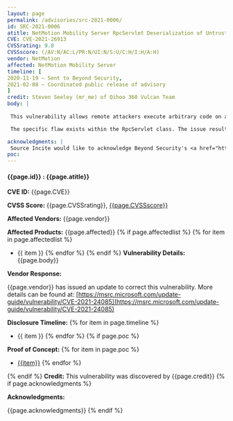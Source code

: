 ```yaml
---
layout: page
permalink: /advisories/src-2021-0006/
id: SRC-2021-0006
atitle: NetMotion Mobility Server RpcServlet Deserialization of Untrusted Data Remote Code Execution Vulnerability
CVE: CVE-2021-26913
CVSSrating: 9.8
CVSSscore: (/AV:N/AC:L/PR:N/UI:N/S:U/C:H/I:H/A:H)
vendor: NetMotion
affected: NetMotion Mobility Server
timeline: [
2020-11-19 – Sent to Beyond Security,
2021-02-08 – Coordinated public release of advisory
]
credit: Steven Seeley (mr_me) of Qihoo 360 Vulcan Team
body: |
 
 This vulnerability allows remote attackers execute arbitrary code on affected installations of NetMotion Mobility Server. Authentication is not required to exploit this vulnerability.

 The specific flaw exists within the RpcServlet class. The issue results from the lack of proper validation of user-supplied data, which can result in deserialization of untrusted data. An attacker can leverage this vulnerability to execute arbitrary code in the context of SYSTEM. 

acknowledgments: |
 Source Incite would like to acknowledge Beyond Security's <a href="http://www.beyondsecurity.com/ssd.html">SSD</a> program for the help with co-ordination of this vulnerability. More details can be found on their blog at <a href="https://ssd-disclosure.com/ssd-advisory-netmotion-mobility-server-multiple-deserialization-of-untrusted-data-lead-to-rce/">https://ssd-disclosure.com/ssd-advisory-netmotion-mobility-server-multiple-deserialization-of-untrusted-data-lead-to-rce/</a>.
poc:
---
```


#### **{{page.id}} : {{page.atitle}}**

**CVE ID:**
{{page.CVE}}

**CVSS Score:**
{{page.CVSSrating}}, [{{page.CVSSscore}}](https://nvd.nist.gov/vuln-metrics/cvss/v3-calculator?vector={{page.CVSSscore}})

**Affected Vendors:**
{{page.vendor}}

**Affected Products:**
{{page.affected}}
{% if page.affectedlist %}
{% for item in page.affectedlist %}
  - {{ item }}
{% endfor %}
{% endif %}
**Vulnerability Details:**
{{page.body}}

**Vendor Response:**

{{page.vendor}} has issued an update to correct this vulnerability. More details can be found at: [https://msrc.microsoft.com/update-guide/vulnerability/CVE-2021-24085](https://msrc.microsoft.com/update-guide/vulnerability/CVE-2021-24085)

**Disclosure Timeline:**
{% for item in page.timeline %}
  - {{ item }}
{% endfor %}
{% if page.poc %}

**Proof of Concept:**
{% for item in page.poc %}
  - [{{item}}]({{item}})
{% endfor %}

{% endif %}
**Credit:**
This vulnerability was discovered by {{page.credit}}
{% if page.acknowledgments %}

**Acknowledgments:**

{{page.acknowledgments}}
{% endif %}
